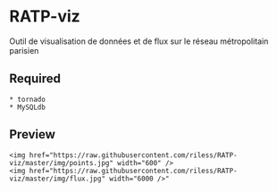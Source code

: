 # RATP-viz

Outil de visualisation de données et de flux sur le réseau métropolitain parisien

## Required
	* tornado
	* MySQLdb

## Preview

	<img href="https://raw.githubusercontent.com/riless/RATP-viz/master/img/points.jpg" width="600" />
	<img href="https://raw.githubusercontent.com/riless/RATP-viz/master/img/flux.jpg" width="6000 />"
